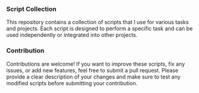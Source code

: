 ### Script Collection

This repository contains a collection of scripts that I use for various tasks and projects. Each script is designed to perform a specific task and can be used independently or integrated into other projects.

### Contribution

Contributions are welcome! If you want to improve these scripts, fix any issues, or add new features, feel free to submit a pull request. Please provide a clear description of your changes and make sure to test any modified scripts before submitting your contribution.
